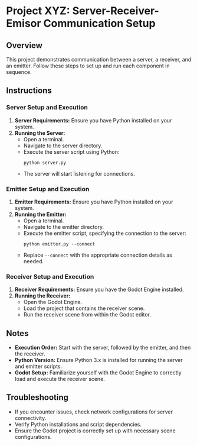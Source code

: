 # Project XYZ: Server-Receiver-Emisor Communication Setup

## Overview
This project demonstrates communication between a server, a receiver, and an emitter. Follow these steps to set up and run each component in sequence.

## Instructions

### Server Setup and Execution
1. **Server Requirements:** Ensure you have Python installed on your system.
2. **Running the Server:**
   - Open a terminal.
   - Navigate to the server directory.
   - Execute the server script using Python:
     ```
     python server.py
     ```
   - The server will start listening for connections.

### Emitter Setup and Execution
1. **Emitter Requirements:** Ensure you have Python installed on your system.
2. **Running the Emitter:**
   - Open a terminal.
   - Navigate to the emitter directory.
   - Execute the emitter script, specifying the connection to the server:
     ```
     python emitter.py --connect
     ```
   - Replace `--connect` with the appropriate connection details as needed.

### Receiver Setup and Execution
1. **Receiver Requirements:** Ensure you have the Godot Engine installed.
2. **Running the Receiver:**
   - Open the Godot Engine.
   - Load the project that contains the receiver scene.
   - Run the receiver scene from within the Godot editor.

## Notes
- **Execution Order:** Start with the server, followed by the emitter, and then the receiver.
- **Python Version:** Ensure Python 3.x is installed for running the server and emitter scripts.
- **Godot Setup:** Familiarize yourself with the Godot Engine to correctly load and execute the receiver scene.

## Troubleshooting
- If you encounter issues, check network configurations for server connectivity.
- Verify Python installations and script dependencies.
- Ensure the Godot project is correctly set up with necessary scene configurations.


